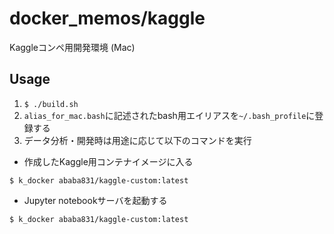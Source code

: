 # docker_memos/kaggle

Kaggleコンペ用開発環境 (Mac)

## Usage

1. `$ ./build.sh`
2. `alias_for_mac.bash`に記述されたbash用エイリアスを`~/.bash_profile`に登録する
3. データ分析・開発時は用途に応じて以下のコマンドを実行

- 作成したKaggle用コンテナイメージに入る

```
$ k_docker ababa831/kaggle-custom:latest
```

- Jupyter notebookサーバを起動する

```
$ k_docker ababa831/kaggle-custom:latest
```
